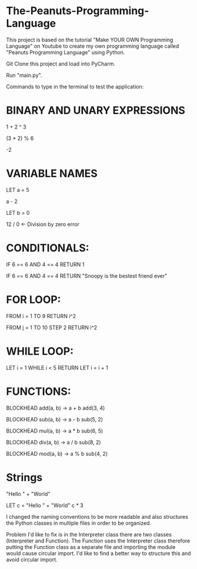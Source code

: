 # The-Peanuts-Programming-Language

This project is based on the tutorial "Make YOUR OWN Programming Language" on Youtube to create my own programming language called "Peanuts Programming Language" using Python. 

Git Clone this project and load into PyCharm. 

Run "main.py". 

Commands to type in the terminal to test the application:
# BINARY AND UNARY EXPRESSIONS
1 + 2 ^ 3

(3 * 2) % 6

-2

# VARIABLE NAMES
LET a = 5

a - 2

LET b = 0

12 / 0      <- Division by zero error 

# CONDITIONALS:

IF 6 == 6 AND 4 == 4 RETURN 1

IF 6 == 6 AND 4 == 4 RETURN "Snoopy is the bestest friend ever"

# FOR LOOP:
FROM i = 1 TO 9 RETURN i^2

FROM j = 1 TO 10 STEP 2 RETURN i^2

# WHILE LOOP:
LET i = 1
WHILE i < 5 RETURN LET i = i + 1

# FUNCTIONS:

BLOCKHEAD add(a, b) -> a + b
add(3, 4)

BLOCKHEAD sub(a, b) -> a - b
sub(5, 2)

BLOCKHEAD mul(a, b) -> a * b
sub(6, 5)

BLOCKHEAD div(a, b) -> a / b
sub(8, 2)

BLOCKHEAD mod(a, b) -> a % b
sub(4, 2)

# Strings

"Hello " + "World"

LET c = "Hello " + "World"
c * 3

I changed the naming conventions to be more readable and also structures the Python classes in multiple files in order to be organized. 

Problem I'd like to fix is in the Interpreter class there are two classes (Interpreter and Function). The Function uses the Interpreter class therefore putting the Function class as a separate file and importing the module would cause circular import. I'd like to find a better way to structure this and avoid circular import. 
